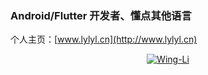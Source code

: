 ### Android/Flutter 开发者、懂点其他语言

个人主页：[www.lylyl.cn](http://www.lylyl.cn)

<p align="center">
  <a href="https://github.com/Wing-Li">
    <img align="center" alt="Wing-Li" src="https://github-readme-stats.vercel.app/api?username=Wing-Li&show_icons=true&theme=vue-dark" />
  </a>
</p>
